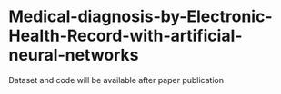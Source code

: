 # Medical-diagnosis-by-Electronic-Health-Record-with-artificial-neural-networks

Dataset and code will be available after paper publication
